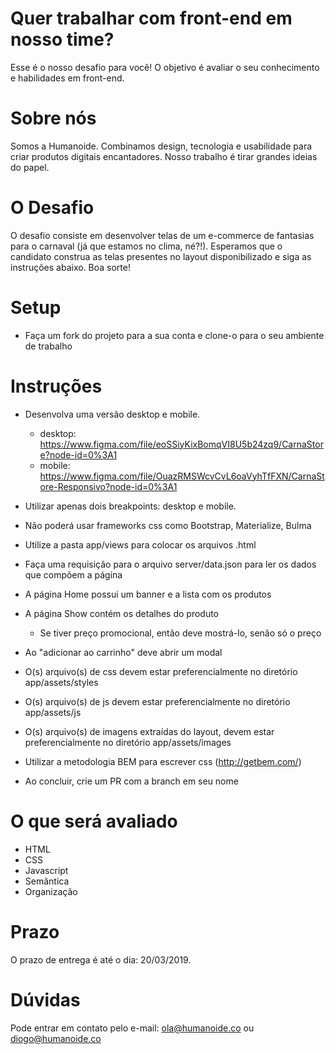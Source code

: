 # Quer trabalhar com front-end em nosso time?

Esse é o nosso desafio para você!
O objetivo é avaliar o seu conhecimento e habilidades em front-end.

# Sobre nós

Somos a Humanoide. Combinamos design, tecnologia e usabilidade para criar produtos digitais encantadores. Nosso trabalho é tirar grandes ideias do papel.

# O Desafio

O desafio consiste em desenvolver telas de um e-commerce de fantasias para o carnaval (já que estamos no clima, né?!). Esperamos que o candidato construa as telas presentes no layout disponibilizado e siga as instruções abaixo. Boa sorte!

# Setup

* Faça um fork do projeto para a sua conta e clone-o para o seu ambiente de trabalho

# Instruções

* Desenvolva uma versão desktop e mobile.
  * desktop: https://www.figma.com/file/eoSSiyKixBomqVI8U5b24zq9/CarnaStore?node-id=0%3A1
  * mobile: https://www.figma.com/file/OuazRMSWcvCvL6oaVyhTfFXN/CarnaStore-Responsivo?node-id=0%3A1
* Utilizar apenas dois breakpoints: desktop e mobile.
* Não poderá usar frameworks css como Bootstrap, Materialize, Bulma
* Utilize a pasta app/views para colocar os arquivos .html

* Faça uma requisição para o arquivo server/data.json para ler os dados que compõem a página
* A página Home possui um banner e a lista com os produtos
* A página Show contém os detalhes do produto
    * Se tiver preço promocional, então deve mostrá-lo, senão só o preço
* Ao "adicionar ao carrinho" deve abrir um modal

* O(s) arquivo(s) de css devem estar preferencialmente no diretório app/assets/styles
* O(s) arquivo(s) de js devem estar preferencialmente no diretório app/assets/js
* O(s) arquivo(s) de imagens extraídas do layout, devem estar preferencialmente no diretório app/assets/images
* Utilizar a metodologia BEM para escrever css (http://getbem.com/)
* Ao concluir, crie um PR com a branch em seu nome

# O que será avaliado

* HTML
* CSS
* Javascript
* Semântica
* Organização

# Prazo

O prazo de entrega é até o dia: 20/03/2019.

# Dúvidas

Pode entrar em contato pelo e-mail: ola@humanoide.co ou diogo@humanoide.co
